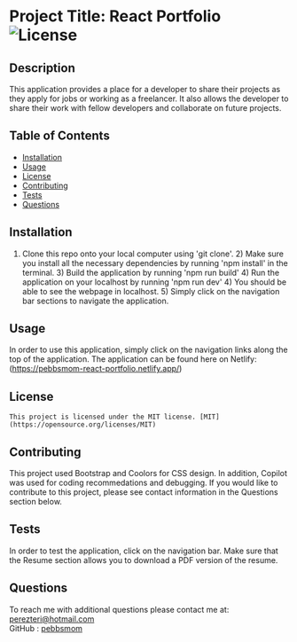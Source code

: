 # Project Title: React Portfolio ![License](https://img.shields.io/badge/License-MIT-yellow.svg)
## Description 
This application provides a place for a developer to share their projects as they apply for jobs or working as a freelancer.  It also allows the developer to share their work with fellow developers and collaborate on future projects.
## Table of Contents
* [Installation](#installation)
* [Usage](#usage)
* [License](#license)
* [Contributing](#contributing)
* [Tests](#tests)
* [Questions](#questions)
## Installation
1) Clone this repo onto your local computer using 'git clone'. 2) Make sure you install all the necessary dependencies by running 'npm install' in the terminal. 3)  Build the application by running 'npm run build' 4) Run the application on your localhost by running 'npm run dev' 4) You should  be able to see the webpage in localhost. 5) Simply click on the navigation bar sections to navigate the application.
## Usage
In order to use this application, simply click on the navigation links along the top of the application.  The application can be found here on Netlify: (https://pebbsmom-react-portfolio.netlify.app/)






## License
    This project is licensed under the MIT license. [MIT](https://opensource.org/licenses/MIT)
## Contributing
This project used Bootstrap and Coolors for CSS design.  In addition, Copilot was used for coding recommedations and debugging. If you would like to contribute to this project, please see contact information in the Questions section below.
## Tests
In order to test the application, click on the navigation bar.  Make sure that the Resume section allows you to download a PDF version of the resume.
## Questions
To reach me with additional questions please contact me at:
perezteri@hotmail.com  
GitHub : [pebbsmom](https://github.com/pebbsmom)
